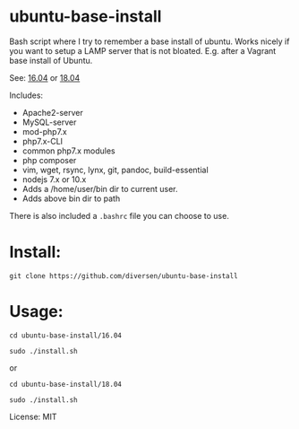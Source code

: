# ubuntu-base-install

Bash script where I try to remember a base install of ubuntu. Works nicely if you want to setup a LAMP server that is not bloated. E.g. after a Vagrant base install of Ubuntu.  

See: [16.04](16.04) or [18.04](18.04)

Includes: 

* Apache2-server
* MySQL-server
* mod-php7.x 
* php7.x-CLI
* common php7.x modules
* php composer
* vim, wget, rsync, lynx, git, pandoc, build-essential
* nodejs 7.x or 10.x
* Adds a /home/user/bin dir to current user.
* Adds above bin dir to path

There is also included a `.bashrc` file you can choose to use. 

# Install: 

    git clone https://github.com/diversen/ubuntu-base-install

# Usage: 

    cd ubuntu-base-install/16.04

    sudo ./install.sh

or 

	cd ubuntu-base-install/18.04

    sudo ./install.sh

License: MIT